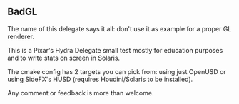 BadGL
-----

The name of this delegate says it all: don't use it as example for a proper GL renderer.

This is a Pixar's Hydra Delegate small test mostly for education purposes and to write stats on screen in Solaris.

The cmake config has 2 targets you can pick from: using just OpenUSD or using SideFX's HUSD (requires Houdini/Solaris to be installed).

Any comment or feedback is more than welcome.
